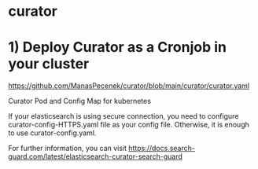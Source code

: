 # curator

# 1) Deploy Curator as a Cronjob in your cluster

https://github.com/ManasPecenek/curator/blob/main/curator/curator.yaml

Curator Pod and Config Map for kubernetes

If your elasticsearch is using secure connection, you need to configure curator-config-HTTPS.yaml file as your config file. Otherwise, it is enough to use curator-config.yaml.

For further information, you can visit https://docs.search-guard.com/latest/elasticsearch-curator-search-guard
